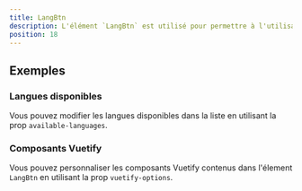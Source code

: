 ```yaml
---
title: LangBtn
description: L'élément `LangBtn` est utilisé pour permettre à l'utilisateur de choisir une langue.
position: 18
---
```


<doc-tabs>

<doc-tab-item label="Utilisation">

<doc-usage name="lang-btn"></doc-usage>

## Exemples

### Langues disponibles

Vous pouvez modifier les langues disponibles dans la liste en utilisant la prop `available-languages`.

<doc-example file="lang-btn/available-languages"></doc-example>

</doc-tab-item>

<doc-tab-item label="API">
<doc-api name="lang-btn"></doc-api>
</doc-tab-item>

<doc-tab-item label="Personnalisation">

### Composants Vuetify

Vous pouvez personnaliser les composants Vuetify contenus dans l'élement `LangBtn` en utilisant la prop `vuetify-options`.

<doc-example file="lang-btn/options"></doc-example>

</doc-tab-item>

</doc-tabs>
